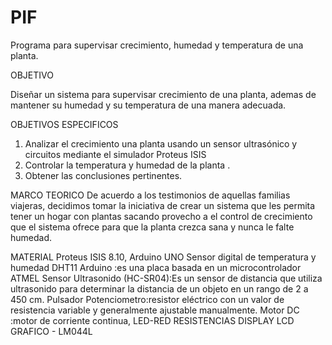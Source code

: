# PIF
Programa para supervisar crecimiento, humedad y temperatura de una planta. 

OBJETIVO

Diseñar un sistema para supervisar crecimiento de una planta, ademas de mantener su humedad y su temperatura de una manera adecuada.

OBJETIVOS ESPECIFICOS
1.	Analizar el crecimiento una planta usando un sensor ultrasónico  y circuitos mediante el simulador Proteus ISIS 
2.	Controlar la temperatura y humedad de la planta .
3.	Obtener las conclusiones pertinentes.

MARCO TEORICO
De acuerdo a los testimonios de aquellas familias viajeras, decidimos tomar la iniciativa de crear un sistema que les permita tener un hogar con plantas sacando provecho a el control de crecimiento que el sistema ofrece para que la planta crezca sana y nunca le falte humedad.

MATERIAL 
Proteus ISIS 8.10, Arduino UNO
Sensor digital de temperatura y humedad DHT11
Arduino :es una placa basada en un microcontrolador ATMEL
Sensor Ultrasonido (HC-SR04):Es un sensor de distancia que utiliza ultrasonido para determinar la distancia de un objeto en un rango de 2 a 450 cm. 
Pulsador
Potenciometro:resistor eléctrico con un valor de resistencia variable y generalmente ajustable manualmente.
Motor DC :motor de corriente continua,
LED-RED
RESISTENCIAS 
DISPLAY LCD GRAFICO -	LM044L





